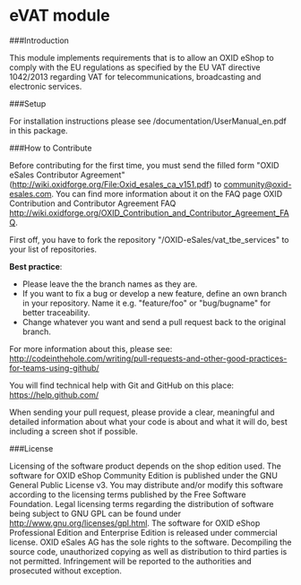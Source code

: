 eVAT module
======


###Introduction

This module implements requirements that is to allow an OXID eShop to comply with the EU regulations as specified by the EU VAT directive 1042/2013 regarding VAT for telecommunications, broadcasting and electronic services.


###Setup

For installation instructions please see /documentation/UserManual_en.pdf in this package.

###How to Contribute

Before contributing for the first time, you must send the filled form "OXID eSales Contributor Agreement" (http://wiki.oxidforge.org/File:Oxid_esales_ca_v151.pdf) to community@oxid-esales.com. You can find more information about it on the FAQ page OXID Contribution and Contributor Agreement FAQ http://wiki.oxidforge.org/OXID_Contribution_and_Contributor_Agreement_FAQ.

First off, you have to fork the repository "/OXID-eSales/vat_tbe_services" to your list of repositories.

<b>Best practice</b>:
* Please leave the the branch names as they are.
* If you want to fix a bug or develop a new feature, define an own branch in your repository. Name it e.g. "feature/foo" or "bug/bugname" for better traceability.
* Change whatever you want and send a pull request back to the original branch.

For more information about this, please see:<br>
http://codeinthehole.com/writing/pull-requests-and-other-good-practices-for-teams-using-github/

You will find technical help with Git and GitHub on this place:<br>
https://help.github.com/

When sending your pull request, please provide a clear, meaningful and detailed information about what your code is about and what it will do, best including a screen shot if possible.


###License

Licensing of the software product depends on the shop edition used.
The software for OXID eShop Community Edition is published under the GNU General Public License v3.
You may distribute and/or modify this software according to the licensing terms published by the Free
Software Foundation. Legal licensing terms regarding the distribution of software being subject to GNU
GPL can be found under http://www.gnu.org/licenses/gpl.html.
The software for OXID eShop Professional Edition and Enterprise Edition is released under commercial
license. OXID eSales AG has the sole rights to the software. Decompiling the source code, unauthorized
copying as well as distribution to third parties is not permitted. Infringement will be reported to the
authorities and prosecuted without exception.
